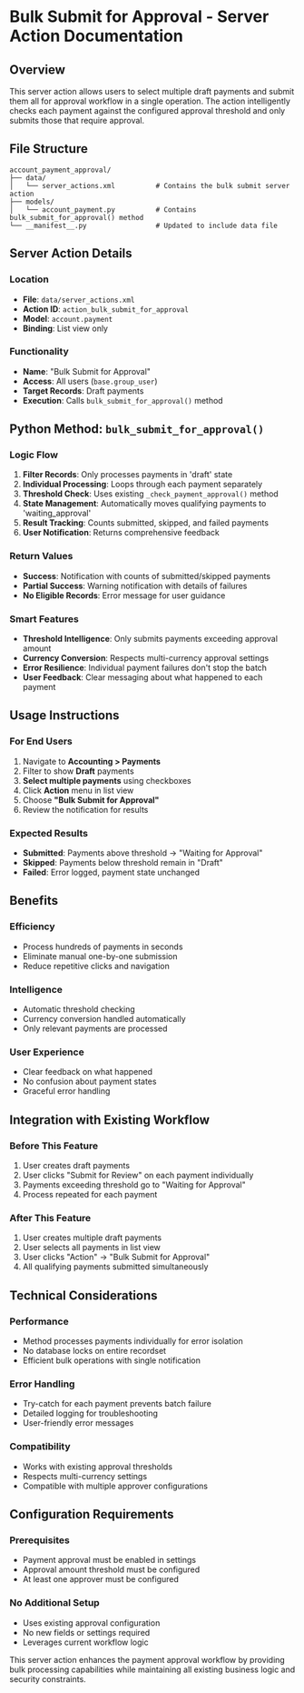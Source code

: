 # Bulk Submit for Approval - Server Action Documentation

## Overview
This server action allows users to select multiple draft payments and submit them all for approval workflow in a single operation. The action intelligently checks each payment against the configured approval threshold and only submits those that require approval.

## File Structure
```
account_payment_approval/
├── data/
│   └── server_actions.xml          # Contains the bulk submit server action
├── models/
│   └── account_payment.py          # Contains bulk_submit_for_approval() method
└── __manifest__.py                 # Updated to include data file
```

## Server Action Details

### Location
- **File**: `data/server_actions.xml`
- **Action ID**: `action_bulk_submit_for_approval`
- **Model**: `account.payment`
- **Binding**: List view only

### Functionality
- **Name**: "Bulk Submit for Approval"
- **Access**: All users (`base.group_user`)
- **Target Records**: Draft payments
- **Execution**: Calls `bulk_submit_for_approval()` method

## Python Method: `bulk_submit_for_approval()`

### Logic Flow
1. **Filter Records**: Only processes payments in 'draft' state
2. **Individual Processing**: Loops through each payment separately
3. **Threshold Check**: Uses existing `_check_payment_approval()` method
4. **State Management**: Automatically moves qualifying payments to 'waiting_approval'
5. **Result Tracking**: Counts submitted, skipped, and failed payments
6. **User Notification**: Returns comprehensive feedback

### Return Values
- **Success**: Notification with counts of submitted/skipped payments
- **Partial Success**: Warning notification with details of failures
- **No Eligible Records**: Error message for user guidance

### Smart Features
- **Threshold Intelligence**: Only submits payments exceeding approval amount
- **Currency Conversion**: Respects multi-currency approval settings
- **Error Resilience**: Individual payment failures don't stop the batch
- **User Feedback**: Clear messaging about what happened to each payment

## Usage Instructions

### For End Users
1. Navigate to **Accounting > Payments**
2. Filter to show **Draft** payments
3. **Select multiple payments** using checkboxes
4. Click **Action** menu in list view
5. Choose **"Bulk Submit for Approval"**
6. Review the notification for results

### Expected Results
- **Submitted**: Payments above threshold → "Waiting for Approval"
- **Skipped**: Payments below threshold remain in "Draft"
- **Failed**: Error logged, payment state unchanged

## Benefits

### Efficiency
- Process hundreds of payments in seconds
- Eliminate manual one-by-one submission
- Reduce repetitive clicks and navigation

### Intelligence
- Automatic threshold checking
- Currency conversion handled automatically
- Only relevant payments are processed

### User Experience
- Clear feedback on what happened
- No confusion about payment states
- Graceful error handling

## Integration with Existing Workflow

### Before This Feature
1. User creates draft payments
2. User clicks "Submit for Review" on each payment individually
3. Payments exceeding threshold go to "Waiting for Approval"
4. Process repeated for each payment

### After This Feature
1. User creates multiple draft payments
2. User selects all payments in list view
3. User clicks "Action" → "Bulk Submit for Approval"
4. All qualifying payments submitted simultaneously

## Technical Considerations

### Performance
- Method processes payments individually for error isolation
- No database locks on entire recordset
- Efficient bulk operations with single notification

### Error Handling
- Try-catch for each payment prevents batch failure
- Detailed logging for troubleshooting
- User-friendly error messages

### Compatibility
- Works with existing approval thresholds
- Respects multi-currency settings
- Compatible with multiple approver configurations

## Configuration Requirements

### Prerequisites
- Payment approval must be enabled in settings
- Approval amount threshold must be configured
- At least one approver must be configured

### No Additional Setup
- Uses existing approval configuration
- No new fields or settings required
- Leverages current workflow logic

This server action enhances the payment approval workflow by providing bulk processing capabilities while maintaining all existing business logic and security constraints.
